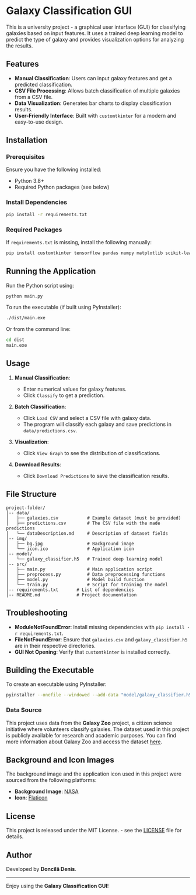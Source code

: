 # Galaxy Classification GUI

This is a university project - a graphical user interface (GUI) for classifying galaxies based on input features. It uses a trained deep learning model to predict the type of galaxy and provides visualization options for analyzing the results.

## Features
- **Manual Classification**: Users can input galaxy features and get a predicted classification.
- **CSV File Processing**: Allows batch classification of multiple galaxies from a CSV file.
- **Data Visualization**: Generates bar charts to display classification results.
- **User-Friendly Interface**: Built with `customtkinter` for a modern and easy-to-use design.

## Installation
### Prerequisites
Ensure you have the following installed:
- Python 3.8+
- Required Python packages (see below)

### Install Dependencies
```bash
pip install -r requirements.txt
```

### Required Packages
If `requirements.txt` is missing, install the following manually:
```bash
pip install customtkinter tensorflow pandas numpy matplotlib scikit-learn pillow
```

## Running the Application
Run the Python script using:
```bash
python main.py
```

To run the executable (if built using PyInstaller):
```bash
./dist/main.exe
```
Or from the command line:
```bash
cd dist
main.exe
```

## Usage
1. **Manual Classification**:
   - Enter numerical values for galaxy features.
   - Click `Classify` to get a prediction.

2. **Batch Classification**:
   - Click `Load CSV` and select a CSV file with galaxy data.
   - The program will classify each galaxy and save predictions in `data/predictions.csv`.

3. **Visualization**:
   - Click `View Graph` to see the distribution of classifications.

4. **Download Results**:
   - Click `Download Predictions` to save the classification results.

## File Structure
```
project-folder/
│-- data/
│   ├── galaxies.csv           # Example dataset (must be provided)
│   ├── predictions.csv        # The CSV file with the made predictions
│   └── dataDescription.md     # Description of dataset fields
│-- img/
│   ├── bg.jpg                 # Background image
│   └── icon.ico               # Application icon
│-- model/
│   └── galaxy_classifier.h5   # Trained deep learning model
│-- src/
│   ├── main.py                # Main application script
│   ├── preprocess.py          # Data preprocessing functions
│   ├── model.py               # Model build function
│   └── train.py               # Script for training the model
│-- requirements.txt       # List of dependencies
│-- README.md              # Project documentation
```

## Troubleshooting
- **ModuleNotFoundError**: Install missing dependencies with `pip install -r requirements.txt`.
- **FileNotFoundError**: Ensure that `galaxies.csv` and `galaxy_classifier.h5` are in their respective directories.
- **GUI Not Opening**: Verify that `customtkinter` is installed correctly.

## Building the Executable
To create an executable using PyInstaller:
```bash
pyinstaller --onefile --windowed --add-data "model/galaxy_classifier.h5;model" --add-data "data/*;data" --add-data "img/*;img" --icon="img/icon.ico" main.py
```

### Data Source
This project uses data from the **Galaxy Zoo** project, a citizen science initiative where volunteers classify galaxies. The dataset used in this project is publicly available for research and academic purposes. You can find more information about Galaxy Zoo and access the dataset [here](https://data.galaxyzoo.org).

## Background and Icon Images
The background image and the application icon used in this project were sourced from the following platforms:

- **Background Image**: [NASA](https://images.nasa.gov/details/PIA16884)
- **Icon**: [Flaticon](https://www.flaticon.com)

## License
This project is released under the MIT License. - see the [LICENSE](./LICENSE) file for details.

## Author
Developed by **Doncilă Denis**.

---
Enjoy using the **Galaxy Classification GUI**!

